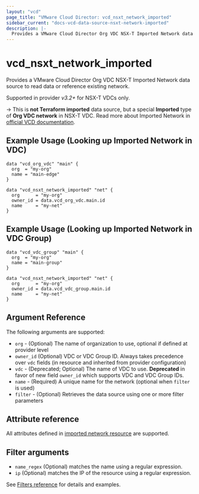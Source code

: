 ```yaml
---
layout: "vcd"
page_title: "VMware Cloud Director: vcd_nsxt_network_imported"
sidebar_current: "docs-vcd-data-source-nsxt-network-imported"
description: |-
  Provides a VMware Cloud Director Org VDC NSX-T Imported Network data source to read data or reference existing network.
---
```


# vcd\_nsxt\_network\_imported

Provides a VMware Cloud Director Org VDC NSX-T Imported Network data source to read data or reference existing network.

Supported in provider *v3.2+* for NSX-T VDCs only.

-> This is **not Terraform imported** data source, but a special **Imported** type of **Org VDC
network** in NSX-T VDC. Read more about Imported Network in [official VCD
documentation](https://docs.vmware.com/en/VMware-Cloud-Director/10.3/VMware-Cloud-Director-Tenant-Portal-Guide/GUID-FB303D62-67EA-4209-BE4D-C3746481BCC8.html).

## Example Usage (Looking up Imported Network in VDC)

```hcl
data "vcd_org_vdc" "main" {
  org  = "my-org"
  name = "main-edge"
}

data "vcd_nsxt_network_imported" "net" {
  org      = "my-org"
  owner_id = data.vcd_org_vdc.main.id
  name     = "my-net"
}
```

## Example Usage (Looking up Imported Network in VDC Group)

```hcl
data "vcd_vdc_group" "main" {
  org  = "my-org"
  name = "main-group"
}

data "vcd_nsxt_network_imported" "net" {
  org      = "my-org"
  owner_id = data.vcd_vdc_group.main.id
  name     = "my-net"
}
```

## Argument Reference

The following arguments are supported:

* `org` - (Optional) The name of organization to use, optional if defined at provider level
* `owner_id` (Optional) VDC or VDC Group ID. Always takes precedence over `vdc` fields (in resource
and inherited from provider configuration)
* `vdc` - (Deprecated; Optional) The name of VDC to use. **Deprecated**  in favor of new field
  `owner_id` which supports VDC and VDC Group IDs.
* `name` - (Required) A unique name for the network (optional when `filter` is used)
* `filter` - (Optional) Retrieves the data source using one or more filter parameters

## Attribute reference

All attributes defined in [imported network resource](/providers/vmware/vcd/latest/docs/resources/nsxt_network_imported#attribute-reference) are supported.

## Filter arguments

* `name_regex` (Optional) matches the name using a regular expression.
* `ip` (Optional) matches the IP of the resource using a regular expression.

See [Filters reference](/providers/vmware/vcd/latest/docs/guides/data_source_filters) for details and examples.
